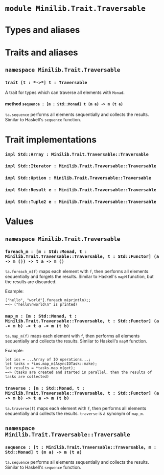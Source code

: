 # `module Minilib.Trait.Traversable`

# Types and aliases

# Traits and aliases

## `namespace Minilib.Trait.Traversable`

### `trait [t : *->*] t : Traversable`

A trait for types which can traverse all elements with `Monad`.

#### method `sequence : [m : Std::Monad] t (m a) -> m (t a)`

`ta.sequence` performs all elements sequentially and collects the results.
Similar to Haskell's `sequence` function.

# Trait implementations

### `impl Std::Array : Minilib.Trait.Traversable::Traversable`

### `impl Std::Iterator : Minilib.Trait.Traversable::Traversable`

### `impl Std::Option : Minilib.Trait.Traversable::Traversable`

### `impl Std::Result e : Minilib.Trait.Traversable::Traversable`

### `impl Std::Tuple2 e : Minilib.Trait.Traversable::Traversable`

# Values

## `namespace Minilib.Trait.Traversable`

### `foreach_m : [m : Std::Monad, t : Minilib.Trait.Traversable::Traversable, t : Std::Functor] (a -> m ()) -> t a -> m ()`

`ta.foreach_m(f)` maps each element with `f`, then performs all elements sequentially and forgets the results.
Similar to Haskell's `mapM` function, but the results are discarded.

Example:
```
["hello", "world"].foreach_m(println);;
==> ("hello\nworld\n" is printed)
```

### `map_m : [m : Std::Monad, t : Minilib.Trait.Traversable::Traversable, t : Std::Functor] (a -> m b) -> t a -> m (t b)`

`ta.map_m(f)` maps each element with `f`, then performs all elements sequentially and collects the results.
Similar to Haskell's `mapM` function.

Example:
```
let ios = ...Array of IO operations...;
let tasks = *ios.map_m(AsyncIOTask::make);
let results = *tasks.map_m(get);
==> (tasks are created and started in parallel, then the results of tasks are collected)
```

### `traverse : [m : Std::Monad, t : Minilib.Trait.Traversable::Traversable, t : Std::Functor] (a -> m b) -> t a -> m (t b)`

`ta.traverse(f)` maps each element with `f`, then performs all elements sequentially and collects the results.
`traverse` is a synonym of `map_m`.

## `namespace Minilib.Trait.Traversable::Traversable`

### `sequence : [t : Minilib.Trait.Traversable::Traversable, m : Std::Monad] t (m a) -> m (t a)`

`ta.sequence` performs all elements sequentially and collects the results.
Similar to Haskell's `sequence` function.